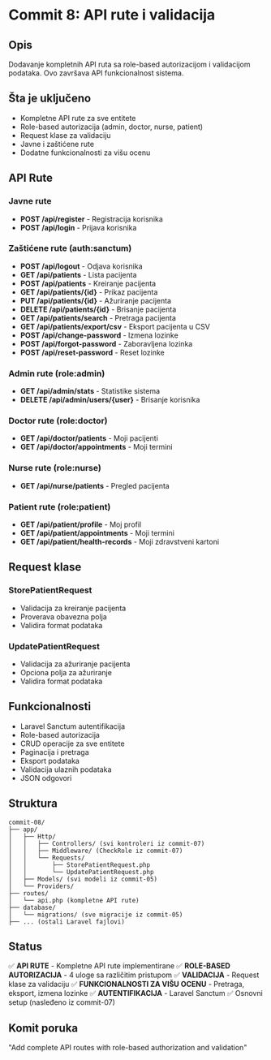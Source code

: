 # Commit 8: API rute i validacija

## Opis
Dodavanje kompletnih API ruta sa role-based autorizacijom i validacijom podataka. Ovo završava API funkcionalnost sistema.

## Šta je uključeno
- Kompletne API rute za sve entitete
- Role-based autorizacija (admin, doctor, nurse, patient)
- Request klase za validaciju
- Javne i zaštićene rute
- Dodatne funkcionalnosti za višu ocenu

## API Rute

### Javne rute
- **POST /api/register** - Registracija korisnika
- **POST /api/login** - Prijava korisnika

### Zaštićene rute (auth:sanctum)
- **POST /api/logout** - Odjava korisnika
- **GET /api/patients** - Lista pacijenta
- **POST /api/patients** - Kreiranje pacijenta
- **GET /api/patients/{id}** - Prikaz pacijenta
- **PUT /api/patients/{id}** - Ažuriranje pacijenta
- **DELETE /api/patients/{id}** - Brisanje pacijenta
- **GET /api/patients/search** - Pretraga pacijenta
- **GET /api/patients/export/csv** - Eksport pacijenta u CSV
- **POST /api/change-password** - Izmena lozinke
- **POST /api/forgot-password** - Zaboravljena lozinka
- **POST /api/reset-password** - Reset lozinke

### Admin rute (role:admin)
- **GET /api/admin/stats** - Statistike sistema
- **DELETE /api/admin/users/{user}** - Brisanje korisnika

### Doctor rute (role:doctor)
- **GET /api/doctor/patients** - Moji pacijenti
- **GET /api/doctor/appointments** - Moji termini

### Nurse rute (role:nurse)
- **GET /api/nurse/patients** - Pregled pacijenta

### Patient rute (role:patient)
- **GET /api/patient/profile** - Moj profil
- **GET /api/patient/appointments** - Moji termini
- **GET /api/patient/health-records** - Moji zdravstveni kartoni

## Request klase
### StorePatientRequest
- Validacija za kreiranje pacijenta
- Proverava obavezna polja
- Validira format podataka

### UpdatePatientRequest
- Validacija za ažuriranje pacijenta
- Opciona polja za ažuriranje
- Validira format podataka

## Funkcionalnosti
- Laravel Sanctum autentifikacija
- Role-based autorizacija
- CRUD operacije za sve entitete
- Paginacija i pretraga
- Eksport podataka
- Validacija ulaznih podataka
- JSON odgovori

## Struktura
```
commit-08/
├── app/
│   ├── Http/
│   │   ├── Controllers/ (svi kontroleri iz commit-07)
│   │   ├── Middleware/ (CheckRole iz commit-07)
│   │   └── Requests/
│   │       ├── StorePatientRequest.php
│   │       └── UpdatePatientRequest.php
│   ├── Models/ (svi modeli iz commit-05)
│   └── Providers/
├── routes/
│   └── api.php (kompletne API rute)
├── database/
│   └── migrations/ (sve migracije iz commit-05)
├── ... (ostali Laravel fajlovi)
```

## Status
✅ **API RUTE** - Kompletne API rute implementirane
✅ **ROLE-BASED AUTORIZACIJA** - 4 uloge sa različitim pristupom
✅ **VALIDACIJA** - Request klase za validaciju
✅ **FUNKCIONALNOSTI ZA VIŠU OCENU** - Pretraga, eksport, izmena lozinke
✅ **AUTENTIFIKACIJA** - Laravel Sanctum
✅ Osnovni setup (nasleđeno iz commit-07)

## Komit poruka
"Add complete API routes with role-based authorization and validation"